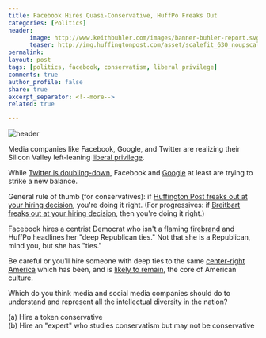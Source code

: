 ```yaml
---
title: Facebook Hires Quasi-Conservative, HuffPo Freaks Out
categories: [Politics]
header:
      image: http://www.keithbuhler.com/images/banner-buhler-report.svg
      teaser: http://img.huffingtonpost.com/asset/scalefit_630_noupscale/586ffa751b00002c006e5fca.jpeg
permalink: 
layout: post
tags: [politics, facebook, conservatism, liberal privilege]
comments: true
author_profile: false
share: true
excerpt_separator: <!--more-->
related: true

---
```


![header](http://img.huffingtonpost.com/asset/scalefit_630_noupscale/586ffa751b00002c006e5fca.jpeg)

Media companies like Facebook, Google, and Twitter are realizing their Silicon Valley left-leaning [liberal privilege](http://townhall.com/columnists/johnhawkins/2014/04/15/15-examples-of-liberal-privilege-n1824468). 

While [Twitter is doubling-down](http://www.wnd.com/2016/08/twitter-stock-plunges-as-conservatives-purged/), Facebook and [Google](http://www.keithbuhler.com/buhlerreport/politics/2016/12/08/conservative-worldview-google-hiring-outreach.html) at least are trying to strike a new balance. 

General rule of thumb (for conservatives): if [Huffington Post freaks out at your hiring decision](http://www.huffingtonpost.com/entry/campbell-brown-facebook_us_586fd293e4b099cdb0fcea5d?section=us_politics), you're doing it right. (For progressives: if [Breitbart freaks out at your hiring decision](http://www.breitbart.com/big-government/2016/04/26/target-hired-former-la-raza-exec-board-member/), then you're doing it right.)

Facebook hires a centrist Democrat who isn't a flaming [firebrand](http://amzn.to/2j0FOQf) and HuffPo headlines her "deep Republican ties." Not that she is a Republican, mind you, but she has "ties." 

Be careful or you'll hire someone with deep ties to the same [center-right America](http://www.gallup.com/poll/167144/wyoming-residents-conservative-liberal.aspx) which has been, and is [likely to remain](http://www.politico.com/magazine/story/2015/09/america-not-moving-left-213095), the core of American culture. 

Which do you think media and social media companies should do to understand and represent all the intellectual diversity in the nation? 

(a) Hire a token conservative  
(b) Hire an "expert" who studies conservatism but may not be conservative  

